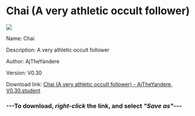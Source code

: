 # Chai (A very athletic occult follower)

<img src = "https://raw.githubusercontent.com/Arbiter1223/Daigaku-Gurashi-Custom-Students/master/Students/Files/Chai%20(A%20very%20athletic%20occult%20follower).png">

Name: Chai

Description: A very athletic occult follower

Author: AjTheYandere

Version: V0.30

Download link: <a href="https://raw.githubusercontent.com/Arbiter1223/Daigaku-Gurashi-Custom-Students/master/Students/Files/Chai%20(A%20very%20athletic%20occult%20follower)%20-%20AjTheYandere%2C%20V0.30.student">Chai (A very athletic occult follower) - AjTheYandere, V0.30.student</a>

### ---**To download, _right-click_ the link, and select _"Save as"_**---
